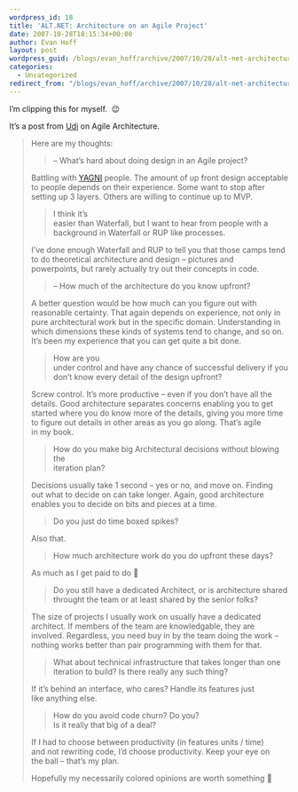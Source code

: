 ```yaml
---
wordpress_id: 18
title: 'ALT.NET: Architecture on an Agile Project'
date: 2007-10-28T18:15:34+00:00
author: Evan Hoff
layout: post
wordpress_guid: /blogs/evan_hoff/archive/2007/10/28/alt-net-architecture-on-an-agile-project.aspx
categories:
  - Uncategorized
redirect_from: "/blogs/evan_hoff/archive/2007/10/28/alt-net-architecture-on-an-agile-project.aspx/"
---
```

I&#8217;m clipping this for myself.&nbsp; 😉

It&#8217;s a post from <a href="http://udidahan.weblogs.us/" target="_blank">Udi</a> on Agile Architecture.

> Here are my thoughts:
> 
> > &#8211; What&#8217;s hard about doing design in an Agile project?
> 
> Battling with <a href="http://en.wikipedia.org/wiki/You_Ain't_Gonna_Need_It" target="_blank">YAGNI</a> people. The amount of up front design acceptable   
> to people depends on their experience. Some want to stop after   
> setting up 3 layers. Others are willing to continue up to MVP.
> 
> > I think it&#8217;s   
> > easier than Waterfall, but I want to hear from people with a   
> > background in Waterfall or RUP like processes.
> 
> I&#8217;ve done enough Waterfall and RUP to tell you that those camps tend   
> to do theoretical architecture and design &#8211; pictures and   
> powerpoints, but rarely actually try out their concepts in code.
> 
> > &#8211; How much of the architecture do you know upfront?
> 
> A better question would be how much can you figure out with   
> reasonable certainty. That again depends on experience, not only in   
> pure architectural work but in the specific domain. Understanding in   
> which dimensions these kinds of systems tend to change, and so on.   
> It&#8217;s been my experience that you can get quite a bit done.
> 
> > How are you   
> > under control and have any chance of successful delivery if you  
> > don&#8217;t know every detail of the design upfront?
> 
> Screw control. It&#8217;s more productive &#8211; even if you don&#8217;t have all the   
> details. Good architecture separates concerns enabling you to get   
> started where you do know more of the details, giving you more time   
> to figure out details in other areas as you go along. That&#8217;s agile   
> in my book.
> 
> > How do you make big Architectural decisions without blowing the   
> > iteration plan?
> 
> Decisions usually take 1 second &#8211; yes or no, and move on. Finding   
> out what to decide on can take longer. Again, good architecture   
> enables you to decide on bits and pieces at a time.
> 
> > Do you just do time boxed spikes?
> 
> Also that.
> 
> > How much architecture work do you do upfront these days?
> 
> As much as I get paid to do 🙂
> 
> > Do you still have a dedicated Architect, or is architecture shared   
> > throught the team or at least shared by the senior folks?
> 
> The size of projects I usually work on usually have a dedicated   
> architect. If members of the team are knowledgable, they are   
> involved. Regardless, you need buy in by the team doing the work &#8211;   
> nothing works better than pair programming with them for that.
> 
> > What about technical infrastructure that takes longer than one   
> > iteration to build? Is there really any such thing?
> 
> If it&#8217;s behind an interface, who cares? Handle its features just   
> like anything else.
> 
> > How do you avoid code churn? Do you?  
> > Is it really that big of a deal?
> 
> If I had to choose between productivity (in features units / time)   
> and not rewriting code, I&#8217;d choose productivity. Keep your eye on   
> the ball &#8211; that&#8217;s my plan.
> 
> Hopefully my necessarily colored opinions are worth something 🙂